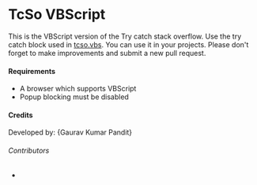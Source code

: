 # TcSo VBScript
This is the VBScript version of the Try catch stack overflow. Use the try catch block used in [tcso.vbs](tcso.vbs). You can use it in your projects. Please don't forget to make  improvements and submit a new pull request.

#### Requirements
* A browser which supports VBScript
* Popup blocking must be disabled

#### Credits
Developed by: {Gaurav Kumar Pandit}

###### Contributors
* <!--{contributors-if-any}-->
